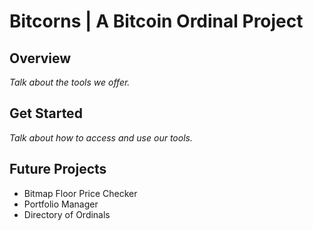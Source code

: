 # Bitcorns | A Bitcoin Ordinal Project

## Overview

*Talk about the tools we offer.*

## Get Started

*Talk about how to access and use our tools.*

## Future Projects

- Bitmap Floor Price Checker
- Portfolio Manager
- Directory of Ordinals
